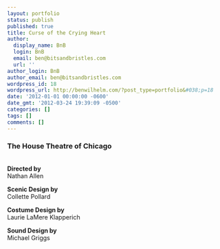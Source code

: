 ```yaml
---
layout: portfolio
status: publish
published: true
title: Curse of the Crying Heart
author:
  display_name: BnB
  login: BnB
  email: ben@bitsandbristles.com
  url: ''
author_login: BnB
author_email: ben@bitsandbristles.com
wordpress_id: 18
wordpress_url: http://benwilhelm.com/?post_type=portfolio&#038;p=18
date: '2012-01-01 00:00:00 -0600'
date_gmt: '2012-03-24 19:39:09 -0500'
categories: []
tags: []
comments: []
---
```

<h3>The House Theatre of Chicago</h3><br />
<strong>Directed by</strong><br />
Nathan Allen</p>
<p><strong>Scenic Design by<br />
</strong>Collette Pollard</p>
<p><strong>Costume Design by</strong><br />
Laurie LaMere Klapperich</p>
<p><strong>Sound Design by</strong><br />
Michael Griggs</p>
